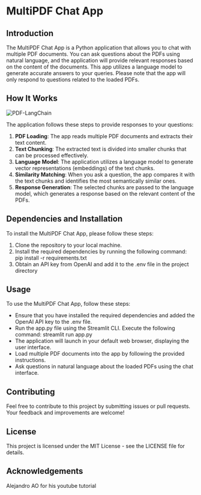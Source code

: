 # MultiPDF Chat App

## Introduction

The MultiPDF Chat App is a Python application that allows you to chat with multiple PDF documents. You can ask questions about the PDFs using natural language, and the application will provide relevant responses based on the content of the documents. This app utilizes a language model to generate accurate answers to your queries. Please note that the app will only respond to questions related to the loaded PDFs.

## How It Works

![PDF-LangChain](https://github.com/user-attachments/assets/baa7ed44-1e4e-4626-9348-7da5c12bcc41)

The application follows these steps to provide responses to your questions:

1. **PDF Loading**: The app reads multiple PDF documents and extracts their text content.
2. **Text Chunking**: The extracted text is divided into smaller chunks that can be processed effectively.
3. **Language Model**: The application utilizes a language model to generate vector representations (embeddings) of the text chunks.
4. **Similarity Matching**: When you ask a question, the app compares it with the text chunks and identifies the most semantically similar ones.
5. **Response Generation**: The selected chunks are passed to the language model, which generates a response based on the relevant content of the PDFs.

## Dependencies and Installation

To install the MultiPDF Chat App, please follow these steps:

1. Clone the repository to your local machine.
2. Install the required dependencies by running the following command:
      pip install -r requirements.txt
3. Obtain an API key from OpenAI and add it to the .env file in the project directory

## Usage

To use the MultiPDF Chat App, follow these steps: 
- Ensure that you have installed the required dependencies and added the OpenAI API key to the .env file.
- Run the app.py file using the Streamlit CLI. Execute the following command: streamlit run app.py
- The application will launch in your default web browser, displaying the user interface.
- Load multiple PDF documents into the app by following the provided instructions.
- Ask questions in natural language about the loaded PDFs using the chat interface.

## Contributing

Feel free to contribute to this project by submitting issues or pull requests. Your feedback and improvements are welcome!

## License

This project is licensed under the MIT License - see the LICENSE file for details.

## Acknowledgements
Alejandro AO for his youtube tutorial
    

   
